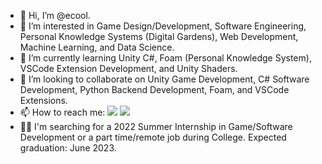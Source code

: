 - 👋 Hi, I’m @ecool.
- 👀 I’m interested in Game Design/Development, Software Engineering, Personal Knowledge Systems (Digital Gardens), Web Development, Machine Learning, and Data Science.
- 🌱 I’m currently learning Unity C#, Foam (Personal Knowledge System), VSCode Extension Development, and Unity Shaders.
- 💞️ I’m looking to collaborate on Unity Game Development, C# Software Development, Python Backend Development, Foam, and VSCode Extensions.
- 📫 How to reach me: <img src="https://img.shields.io/badge/Discord-%40coolazura%239553-blue" /> <img src="https://img.shields.io/badge/VSCode%20Dev%20Community%20Slack-@ecool-blue" />
- 👨‍💻 I'm searching for a 2022 Summer Internship in Game/Software Development or a part time/remote job during College. Expected graduation: June 2023.

<!---
ecool/ecool is a ✨ special ✨ repository because its `README.md` (this file) appears on your GitHub profile.
You can click the Preview link to take a look at your changes.
--->
